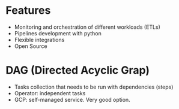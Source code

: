 # Features
- Monitoring and orchestration of different workloads (ETLs)
- Pipelines development with python
- Flexible integrations
- Open Source

# DAG (Directed Acyclic Grap)
- Tasks collection that needs to be run with dependencies (steps)
- Operator: independent tasks
- GCP: self-managed service. Very good option.